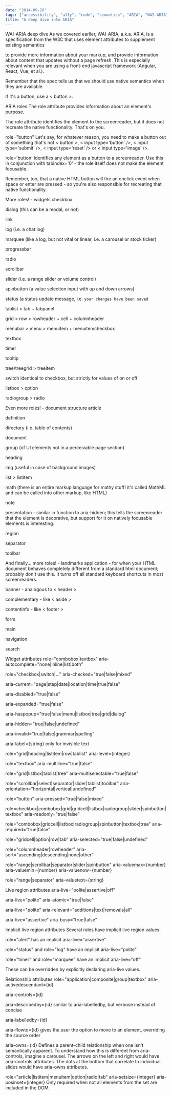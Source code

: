 ```yaml
---
date: "2014-09-28"
tags: ["accessibility", "a11y", "code", "semantics", "ARIA", "WAI-ARIA", "DOM", "DOM API"]
title: "A deep dive into ARIA"
---
```


WAI-ARIA deep dive
As we covered earlier, WAI-ARIA, a.k.a. ARIA, is a specification from the W3C that uses element attributes to supplement existing semantics

to provide more information about your markup, and
provide information about content that updates without a page refresh.
This is especially relevant when you are using a front-end javascript framework (Angular, React, Vue, et al.).

Remember that the spec tells us that we should use native semantics when they are available.

If it's a button, use a < button >.

ARIA roles
The role attribute provides information about an element's purpose.

The role attribute identifies the element to the screenreader, but it does not recreate the native functionality. That's on you.

role="button"
Let's say, for whatever reason, you need to make a button out of something that's not < button >, < input type='button' />, < input type='submit' />, < input type='reset' /> or < input type='image' />.

role='button' identifies any element as a button to a screenreader. Use this in conjunction with tabindex='0' - the role itself does not make the element focusable.

Remember, too, that a native HTML button will fire an onclick event when space or enter are pressed - so you're also responsible for recreating that native functionality.

More roles! - widgets
checkbox

dialog (this can be a modal, or not)

link

log (i.e. a chat log)

marquee (like a log, but not vital or linear, i.e. a carousel or stock ticker)

progressbar

radio

scrollbar

slider (i.e. a range slider or volume control)

spinbutton (a value selection input with up and down arrows)

status (a status update message, i.e. `your changes have been saved`

tablist > tab + tabpanel

grid > row > rowheader + cell + columnheader

menubar > menu > menuitem + menuitemcheckbox

textbox

timer

tooltip

tree/treegrid > treeitem

switch identical to checkbox, but strictly for values of on or off

listbox > option

radiogroup > radio

Even more roles! - document structure
article

definition

directory (i.e. table of contents)

document

group (of UI elements not in a perceivable page section)

heading

img (useful in case of background images)

list > listitem

math (there is an entire markup language for mathy stuff! it's called MathML and can be called into other markup, like HTML)

note

presentation - similar in function to aria-hidden; this tells the screenreader that the element is decorative, but support for it on natively focusable elements is interesting.

region

separator

toolbar

And finally... more roles! - landmarks
application - for when your HTML document behaves completely different from a standard html document; probably don't use this. It turns off all standard keyboard shortcuts in most screenreaders.

banner - analogous to < header >

complementary - like < aside >

contentinfo - like < footer >

form

main

navigation

search

Widget attributes
role="combobox|textbox" aria-autocomplete="none|inline|list|both"

role="checkbox|switch|..." aria-checked="true|false|mixed"

aria-current="page|step|date|location|time|true|false"

aria-disabled="true|false"

aria-expanded="true|false"

aria-haspopup="true|false|menu|listbox|tree|grid|dialog"

aria-hidden="true|false|undefined"

aria-invalid="true|false|grammar|spelling"

aria-label={string} only for invisible text

role="grid|heading|listitem|row|tablist" aria-level={integer}

role="textbox" aria-multiline="true|false"

role="grid|listbox|tablist|tree" aria-multiselectable="true|false"

role="scrollbar|select|separator|slider|tablist|toolbar" aria-orientation="horizontal|vertical|undefined"

role="button" aria-pressed="true|false|mixed"

role=checkbox|combobox|grid|gridcell|listbox|radiogroup|slider|spinbutton|textbox" aria-readonly="true|false"

role="combobox|gridcell|listbox|radiogroup|spinbutton|textbox|tree" aria-required="true|false"

role="gridcell|option|row|tab" aria-selected="true|false|undefined"

role="columnheader|rowheader" aria-sort="ascending|descending|none|other"

role="range|scrollbar|separator|slider|spinbutton" aria-valuemax={number} aria-valuemin={number} aria-valuenow={number}

role="range|separator" aria-valuetext={string}

Live region attributes
aria-live="polite|assertive|off"

aria-live="polite" aria-atomic="true|false"

aria-live="polite" aria-relevant="additions|text|removals|all"

aria-live="assertive" aria-busy="true|false"

Implicit live region attributes
Several roles have implicit live region values:

role="alert" has an implicit aria-live="assertive"

role="status" and role="log" have an implicit aria-live="polite"

role="timer" and role="marquee" have an implicit aria-live="off"

These can be overridden by explicitly declaring aria-live values.

Relationship attributes
role="application|composite|group|textbox" aria-activedescendant={id}

aria-controls={id}

aria-describedby={id} similar to aria-labelledby, but verbose instead of concise

aria-labelledby={id}

aria-flowto={id} gives the user the option to move to an element, overriding the source order

aria-owns={id} Defines a parent-child relationship when one isn't semantically apparent. To understand how this is different from aria-controls, imagine a carousel. The arrows on the left and right would have aria-controls attributes. The dots at the bottom that correlate to individual slides would have aria-owns attributes.

role="article|listitem|menuitem|option|radio|tab" aria-setsize={integer} aria-posinset={integer} Only required when not all elements from the set are included in the DOM.